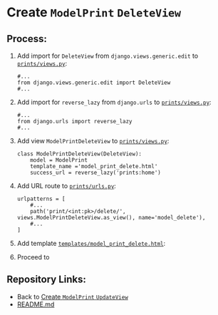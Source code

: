 # Create `ModelPrint` `DeleteView`

## Process:

1. Add import for `DeleteView` from `django.views.generic.edit` to [`prints/views.py`](../prints/views.py):
    ```
    #...
    from django.views.generic.edit import DeleteView
    #...
    ```

1. Add import for `reverse_lazy` from `django.urls` to [`prints/views.py`](../prints/views.py):
    ```
    #...
    from django.urls import reverse_lazy
    #...
    ```

1. Add view `ModelPrintDeleteView` to [`prints/views.py`](../prints/views.py):
    ```
    class ModelPrintDeleteView(DeleteView):
        model = ModelPrint
        template_name ='model_print_delete.html'
        success_url = reverse_lazy('prints:home')
    ```

1. Add URL route to [`prints/urls.py`](../prints/urls.py):
    ```
    urlpatterns = [
        #...
        path('print/<int:pk>/delete/', views.ModelPrintDeleteView.as_view(), name='model_delete'),
        #...
    ]
    ```

1. Add template [`templates/model_print_delete.html`](../templates/model_print_delete.html):


1. Proceed to 

## Repository Links:
* Back to [Create `ModelPrint` `UpdateView`](./08_model_update_view.md)
* [README.md](../README.md)